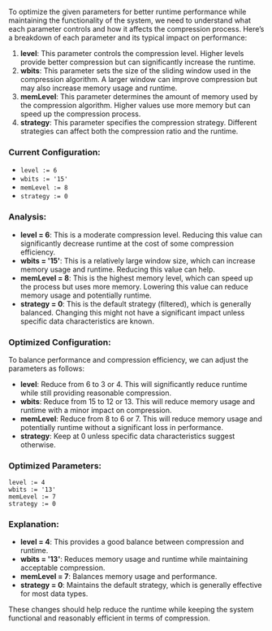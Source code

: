 To optimize the given parameters for better runtime performance while maintaining the functionality of the system, we need to understand what each parameter controls and how it affects the compression process. Here’s a breakdown of each parameter and its typical impact on performance:

1. **level**: This parameter controls the compression level. Higher levels provide better compression but can significantly increase the runtime.
2. **wbits**: This parameter sets the size of the sliding window used in the compression algorithm. A larger window can improve compression but may also increase memory usage and runtime.
3. **memLevel**: This parameter determines the amount of memory used by the compression algorithm. Higher values use more memory but can speed up the compression process.
4. **strategy**: This parameter specifies the compression strategy. Different strategies can affect both the compression ratio and the runtime.

### Current Configuration:
- `level := 6`
- `wbits := '15'`
- `memLevel := 8`
- `strategy := 0`

### Analysis:
- **level = 6**: This is a moderate compression level. Reducing this value can significantly decrease runtime at the cost of some compression efficiency.
- **wbits = '15'**: This is a relatively large window size, which can increase memory usage and runtime. Reducing this value can help.
- **memLevel = 8**: This is the highest memory level, which can speed up the process but uses more memory. Lowering this value can reduce memory usage and potentially runtime.
- **strategy = 0**: This is the default strategy (filtered), which is generally balanced. Changing this might not have a significant impact unless specific data characteristics are known.

### Optimized Configuration:
To balance performance and compression efficiency, we can adjust the parameters as follows:

- **level**: Reduce from 6 to 3 or 4. This will significantly reduce runtime while still providing reasonable compression.
- **wbits**: Reduce from 15 to 12 or 13. This will reduce memory usage and runtime with a minor impact on compression.
- **memLevel**: Reduce from 8 to 6 or 7. This will reduce memory usage and potentially runtime without a significant loss in performance.
- **strategy**: Keep at 0 unless specific data characteristics suggest otherwise.

### Optimized Parameters:
```plaintext
level := 4
wbits := '13'
memLevel := 7
strategy := 0
```

### Explanation:
- **level = 4**: This provides a good balance between compression and runtime.
- **wbits = '13'**: Reduces memory usage and runtime while maintaining acceptable compression.
- **memLevel = 7**: Balances memory usage and performance.
- **strategy = 0**: Maintains the default strategy, which is generally effective for most data types.

These changes should help reduce the runtime while keeping the system functional and reasonably efficient in terms of compression.